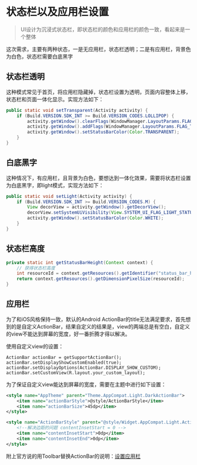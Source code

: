 # 状态栏以及应用栏设置

> UI设计为沉浸式状态栏，即状态栏的颜色和应用栏的颜色一致，看起来是一个整体

这次需求，主要有两种状态，一是无应用栏，状态栏透明；二是有应用栏，背景色为白色，状态栏需要白底黑字

## 状态栏透明

这种模式常见于首页，将应用栏隐藏掉，状态栏设置为透明，页面内容整体上移，状态栏和页面一体化显示。实现方法如下：

```java
public static void setTransparent(Activity activity) {
    if (Build.VERSION.SDK_INT >= Build.VERSION_CODES.LOLLIPOP) {
        activity.getWindow().clearFlags(WindowManager.LayoutParams.FLAG_TRANSLUCENT_STATUS);
        activity.getWindow().addFlags(WindowManager.LayoutParams.FLAG_TRANSLUCENT_NAVIGATION);
        activity.getWindow().setStatusBarColor(Color.TRANSPARENT);
    }
}
```

## 白底黑字

这种情况下，有应用栏，且背景为白色，要想达到一体化效果，需要将状态栏设置为白底黑字，即light模式，实现方法如下：

```java
public static void setLight(Activity activity) {
    if (Build.VERSION.SDK_INT >= Build.VERSION_CODES.M) {
        View decorView = activity.getWindow().getDecorView();
        decorView.setSystemUiVisibility(View.SYSTEM_UI_FLAG_LIGHT_STATUS_BAR);
        activity.getWindow().setStatusBarColor(Color.WHITE);
    }
}
```

## 状态栏高度

```java
private static int getStatusBarHeight(Context context) {
    // 获得状态栏高度
    int resourceId = context.getResources().getIdentifier("status_bar_height", "dimen", "android");
    return context.getResources().getDimensionPixelSize(resourceId);
}
```

## 应用栏

为了和iOS风格保持一致，默认的Android ActionBar的title无法满足要求，首先想到的是自定义ActionBar，结果自定义的结果是，view的两端总是有空白，自定义的view不能达到屏幕的宽度，好一番折腾才得以解决。

使用自定义view的设置：

```
ActionBar actionBar = getSupportActionBar();
actionBar.setDisplayShowCustomEnabled(true);
actionBar.setDisplayOptions(ActionBar.DISPLAY_SHOW_CUSTOM);
actionBar.setCustomView(R.layout.your_custom_layout);
```

为了保证自定义view能达到屏幕的宽度，需要在主题中进行如下设置：

```xml
<style name="AppTheme" parent="Theme.AppCompat.Light.DarkActionBar">
    <item name="actionBarStyle">@style/ActionBarStyle</item>
    <item name="actionBarSize">45dp</item>
</style>

<style name="ActionBarStyle" parent="@style/Widget.AppCompat.Light.ActionBar.Solid">
    <!--解决边距的问题 contentInsetStart = 0 -->
    <item name="contentInsetStart">0dp</item>  
    <item name="contentInsetEnd">0dp</item>    
</style>
```

附上官方说的用Toolbar替换ActionBar的说明：[设置应用栏](https://developer.android.com/training/appbar/setting-up?hl=zh-cn)

